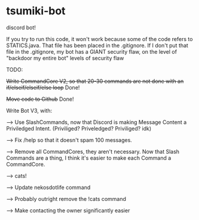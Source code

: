 # tsumiki-bot
discord bot!

If you try to run this code, it won't work because some of the code refers to STATICS.java.
That file has been placed in the .gitignore.
If I don't put that file in the .gitignore, my bot has a GIANT security flaw, on the level of "backdoor my entire bot" levels of security flaw


TODO:

~~Write CommandCore V2, so that 20-30 commands are not done with an if/elseif/elseif/else loop~~ Done!

~~Move code to Github~~ Done!

Write Bot V3, with:

--> Use SlashCommands, now that Discord is making Message Content a Priviledged Intent. (Priviliged? Priveledged? Priviliged? idk)

--> Fix /help so that it doesn't spam 100 messages.

--> Remove all CommandCores, they aren't necessary. Now that Slash Commands are a thing, I think it's easier to make each Command a CommandCore.

--> cats!

--> Update nekosdotlife command

--> Probably outright remove the !cats command

--> Make contacting the owner significantly easier
